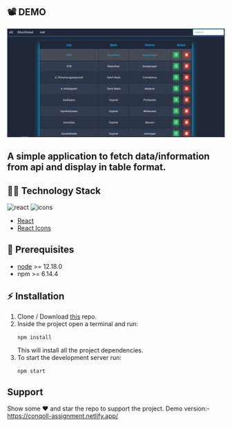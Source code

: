 
## :film_projector: DEMO
<p align="center">
<img src="./src/image/demo_image.png" width="700px" alt="Demo of Webapp">
</p>

## A simple application to fetch data/information from api and display in table format. 

## :man_technologist: Technology Stack
![react](https://img.shields.io/badge/frontend-react-61dafb?style=flat&logo=React)
![icons](https://img.shields.io/badge/icons-react--icons-red?style=flat&logo=React)

* [React](https://reactjs.org/)
* [React Icons](https://react-icons.github.io/react-icons/)

## :hatching_chick: Prerequisites
* [node](https://nodejs.org/en/) >= 12.18.0
* npm >= 6.14.4

## :zap: Installation

1. Clone / Download [this](https://github.com/ganesh1172/conqoll-assignment.git) repo.
2. Inside the project open a terminal and run:
    ```
    npm install
    ```
    This will install all the project dependencies.
3. To start the development server run:
    ```
    npm start
    ```
## Support

Show some :heart: and star the repo to support the project. Demo version:- https://conqoll-assignment.netlify.app/
